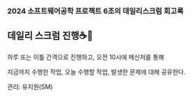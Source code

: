 ### 2024 소프트웨어공학 프로젝트 6조의 데일리스크럼 회고록

## 데일리 스크럼 진행☕🙋
하루 또는 이틀 간격으로 진행하고, 오전 10시에 메신저를 통해

지금까지 수행한 작업, 오늘 수행할 작업, 발생한 문제에 대해 공유한다.

관리: 유지원(SM)
